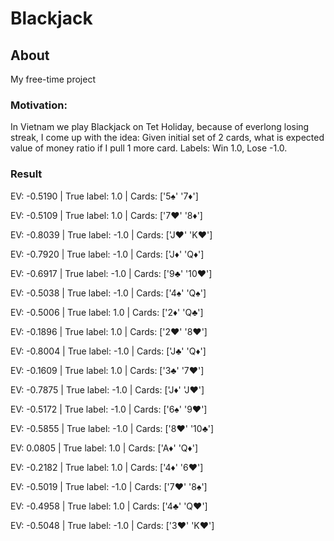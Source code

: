 # Blackjack

## About
My free-time project

### Motivation:
In Vietnam we play Blackjack on Tet Holiday, because of everlong losing streak, I come up with the idea: Given initial set of 2 cards, what is expected value of money ratio if I pull 1 more card. 
Labels: Win 1.0, Lose -1.0.

### Result
EV: -0.5190 | True label: 1.0  | Cards: ['5♠' '7♦']

EV: -0.5109 | True label: 1.0  | Cards: ['7♥' '8♦']

EV: -0.8039 | True label: -1.0  | Cards: ['J♥' 'K♥']

EV: -0.7920 | True label: -1.0  | Cards: ['J♦' 'Q♦']

EV: -0.6917 | True label: -1.0  | Cards: ['9♣' '10♥']

EV: -0.5038 | True label: -1.0  | Cards: ['4♠' 'Q♠']

EV: -0.5006 | True label: 1.0  | Cards: ['2♦' 'Q♣']

EV: -0.1896 | True label: 1.0  | Cards: ['2♥' '8♥']

EV: -0.8004 | True label: -1.0  | Cards: ['J♣' 'Q♦']

EV: -0.1609 | True label: 1.0  | Cards: ['3♣' '7♥']

EV: -0.7875 | True label: -1.0  | Cards: ['J♦' 'J♥']

EV: -0.5172 | True label: -1.0  | Cards: ['6♠' '9♥']

EV: -0.5855 | True label: -1.0  | Cards: ['8♥' '10♣']

EV: 0.0805 | True label: 1.0  | Cards: ['A♦' 'Q♦']

EV: -0.2182 | True label: 1.0  | Cards: ['4♦' '6♥']

EV: -0.5019 | True label: -1.0  | Cards: ['7♥' '8♠']

EV: -0.4958 | True label: 1.0  | Cards: ['4♣' 'Q♥']

EV: -0.5048 | True label: -1.0  | Cards: ['3♥' 'K♥']
